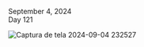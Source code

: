 September 4, 2024<br>
Day 121<br>

![Captura de tela 2024-09-04 232527](https://github.com/user-attachments/assets/68bd24e2-a9d1-4d57-8033-d3f035cd37c1)
